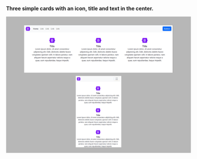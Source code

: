 **Three simple cards with an icon, title and text in the center.**


<img src="screenshot.png" alt="webkit-pro" style="width: 800px;">
